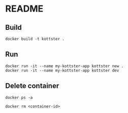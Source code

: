 # README

## Build

```
docker build -t kottster .
```

## Run

```
docker run -it --name my-kottster-app kottster new .
docker run -it --name my-kottster-app kottster dev
```

## Delete container

```
docker ps -a

docker rm <container-id>
```